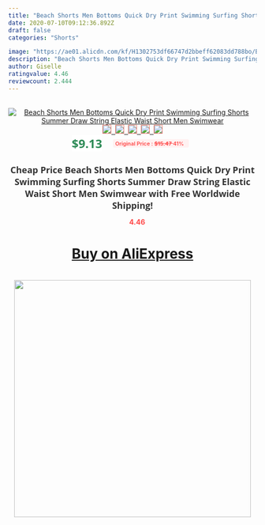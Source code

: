 ```yaml
---
title: "Beach Shorts Men Bottoms Quick Dry Print Swimming Surfing Shorts Summer Draw String Elastic Waist Short Men Swimwear"
date: 2020-07-10T09:12:36.892Z
draft: false
categories: "Shorts"

image: "https://ae01.alicdn.com/kf/H1302753df66747d2bbeff62083dd788bo/Beach-Shorts-Men-Bottoms-Quick-Dry-Print-Swimming-Surfing-Shorts-Summer-Draw-String-Elastic-Waist-Short.jpg"
description: "Beach Shorts Men Bottoms Quick Dry Print Swimming Surfing Shorts Summer Draw String Elastic Waist Short Men Swimwear"
author: Giselle
ratingvalue: 4.46
reviewcount: 2.444
---
```

<br>
<div style="text-align: center;">
<a href="https://s.click.aliexpress.com/e/_9Rh1lj" target="_blank" rel="nofollow noopener noreferrer"><img alt="Beach Shorts Men Bottoms Quick Dry Print Swimming Surfing Shorts Summer Draw String Elastic Waist Short Men Swimwear" class="magnifier-image" src="https://ae01.alicdn.com/kf/H1302753df66747d2bbeff62083dd788bo/Beach-Shorts-Men-Bottoms-Quick-Dry-Print-Swimming-Surfing-Shorts-Summer-Draw-String-Elastic-Waist-Short.jpg_640x640.jpg">
<br>
<img style="border:1px solid salmon" src="https://ae01.alicdn.com/kf/H1302753df66747d2bbeff62083dd788bo/Beach-Shorts-Men-Bottoms-Quick-Dry-Print-Swimming-Surfing-Shorts-Summer-Draw-String-Elastic-Waist-Short.jpg_120x120.jpg">&nbsp;&nbsp;<img style="border:1px solid salmon" src="https://ae01.alicdn.com/kf/Hff72304bb3b94971ae9ac48b582a210fF/Beach-Shorts-Men-Bottoms-Quick-Dry-Print-Swimming-Surfing-Shorts-Summer-Draw-String-Elastic-Waist-Short.jpg_120x120.jpg">&nbsp;&nbsp;<img style="border:1px solid salmon" src="https://ae01.alicdn.com/kf/H7d38790184c543d2af5fc39b8213702eQ/Beach-Shorts-Men-Bottoms-Quick-Dry-Print-Swimming-Surfing-Shorts-Summer-Draw-String-Elastic-Waist-Short.jpg_120x120.jpg">&nbsp;&nbsp;<img style="border:1px solid salmon" src="https://ae01.alicdn.com/kf/Hc1d1e74be5544f7d885a4558b5d7a8b6w/Beach-Shorts-Men-Bottoms-Quick-Dry-Print-Swimming-Surfing-Shorts-Summer-Draw-String-Elastic-Waist-Short.jpg_120x120.jpg">&nbsp;&nbsp;<img style="border:1px solid salmon" src="https://ae01.alicdn.com/kf/H3101950bffdf47658fabec12d97423ac2/Beach-Shorts-Men-Bottoms-Quick-Dry-Print-Swimming-Surfing-Shorts-Summer-Draw-String-Elastic-Waist-Short.jpg_120x120.jpg"></a></div><br0>
<div style="text-align: center;"><span style="background-color: white; border: 0px; box-sizing: border-box; color: seagreen; display: inline-block; font-family: &quot;open sans&quot; , &quot;arial&quot; , &quot;helvetica&quot; , sans-serif , &quot;heiti&quot;; font-size: 24px; font-stretch: inherit; font-weight: 700; line-height: inherit; margin: 0px 10px 0px 0px; padding: 0px; vertical-align: middle;">$9.13 </span>
<span style="background: rgb(255 , 241 , 241); border-radius: 3px; border: 0px; box-sizing: border-box; color: #ff4747; display: inline-block; font-family: inherit; font-size: 12px; font-stretch: inherit; font-style: inherit; font-variant: inherit; font-weight: 600; line-height: inherit; margin: 0px; padding: 2px 5px; transform: scale(0.9); vertical-align: middle;">Original Price : <b style="text-decoration: line-through;">$15.47 </b> 41%&nbsp;&nbsp;</span></div>
<h1 style="color: #333333; display: inline-block; font-family: &quot;open sans&quot; , &quot;arial&quot; , &quot;helvetica&quot; , sans-serif , &quot;heiti&quot;; font-size: 18px; font-stretch: inherit; font-weight: 700; text-align: center;">Cheap Price Beach Shorts Men Bottoms Quick Dry Print Swimming Surfing Shorts Summer Draw String Elastic Waist Short Men Swimwear with Free Worldwide Shipping!</h1>
<div style="color: #ff4747; text-align: center;">
<img src="https://4.bp.blogspot.com/-M0ZcTcb-5uY/XleCXlxnR4I/AAAAAAAAAEc/OrjgMkXV1oMQFaCRZj5HQwOCBcu3w1FegCPcBGAYYCw/s1600/star.png" style="height: 15px;">&nbsp;<b>4.46</b></div>
<div class="button_cont" align="center"><a class="buynow_a" href="https://s.click.aliexpress.com/e/_9Rh1lj" target="_blank" rel="nofollow noopener noreferrer"><H1>Buy on AliExpress</H1></a></div><br>
<div class="separator" style="clear: both; text-align: center;">
<img src="https://lh3.googleusercontent.com/-pTy5HemUv9M/XlePHvY0dAI/AAAAAAAAAE4/0nX5iRUoIWY8eMW9Dpxeirr157OZliDIgCLcBGAsYHQ/s1600/badge.gif" width="480">
</div>
